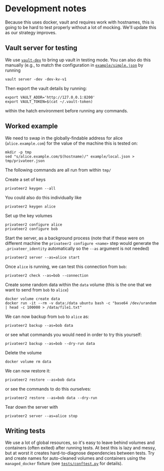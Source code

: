 # Development notes

Because this uses docker, vault and requires work with hostnames, this is going to be hard to test properly without a lot of mocking.  We'll update this as our strategy improves.

## Vault server for testing

We use [`vault-dev`](https://github.com/vimc/vault-dev) to bring up vault in testing mode.  You can also do this manually (e.g., to match the configuration in [`example/simple.json`](example/simple.json) by running

```
vault server -dev -dev-kv-v1
```

Then export the vault details by running:

```
export VAULT_ADDR='http://127.0.0.1:8200'
export VAULT_TOKEN=$(cat ~/.vault-token)
```

within the hatch environment before running any commands.

## Worked example

We need to swap in the globally-findable address for alice (`alice.example.com`) for the value of the machine this is tested on:

```
mkdir -p tmp
sed "s/alice.example.com/$(hostname)/" example/local.json > tmp/privateer.json
```

The following commands are all run from within `tmp/`

Create a set of keys

```
privateer2 keygen --all
```

You could also do this individually like

```
privateer2 keygen alice
```

Set up the key volumes

```
privateer2 configure alice
privateer2 configure bob
```

Start the server, as a background process (note that if these were on different machine the `privateer2 configure <name>` step would generate the `.privateer_identity` automatically so the `--as` argument is not needed)

```
privateer2 server --as=alice start
```

Once `alice` is running, we can test this connection from `bob`:

```
privateer2 check --as=bob --connection
```

Create some random data within the `data` volume (this is the one that we want to send from `bob` to `alice`)

```
docker volume create data
docker run -it --rm -v data:/data ubuntu bash -c "base64 /dev/urandom | head -c 100000 > /data/file1.txt"
```

We can now backup from `bob` to `alice` as:

```
privateer2 backup --as=bob data
```

or see what commands you would need in order to try this yourself:

```
privateer2 backup --as=bob --dry-run data
```

Delete the volume

```
docker volume rm data
```

We can now restore it:

```
privateer2 restore --as=bob data
```

or see the commands to do this ourselves:

```
privateer2 restore --as=bob data --dry-run
```

Tear down the server with

```
privateer2 server --as=alice stop
```

## Writing tests

We use a lot of global resources, so it's easy to leave behind volumes and containers (often exited) after running tests. At best this is lazy and messy, but at worst it creates hard-to-diagnose dependencies between tests. Try and create names for auto-cleaned volumes and containers using the `managed_docker` fixture (see [`tests/conftest.py`](tests/conftest.py) for details).
